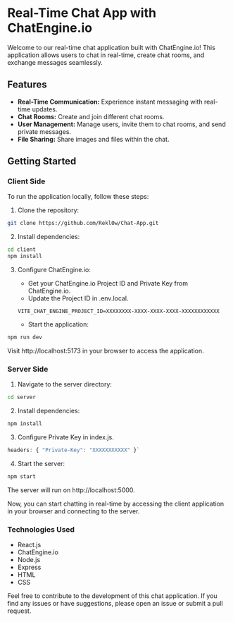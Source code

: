 # Real-Time Chat App with ChatEngine.io

Welcome to our real-time chat application built with ChatEngine.io! This application allows users to chat in real-time, create chat rooms, and exchange messages seamlessly.

## Features

- **Real-Time Communication:** Experience instant messaging with real-time updates.
- **Chat Rooms:** Create and join different chat rooms.
- **User Management:** Manage users, invite them to chat rooms, and send private messages.
- **File Sharing:** Share images and files within the chat.

## Getting Started

### Client Side
To run the application locally, follow these steps:

1. Clone the repository:

```bash
git clone https://github.com/Rekl0w/Chat-App.git
```
2. Install dependencies:

```bash
cd client
npm install
```
3. Configure ChatEngine.io:

    - Get your ChatEngine.io Project ID and Private Key from ChatEngine.io.
    - Update the Project ID in .env.local.
    ```.env
    VITE_CHAT_ENGINE_PROJECT_ID=XXXXXXXX-XXXX-XXXX-XXXX-XXXXXXXXXXXX
    ```
    - Start the application:
```bash
npm run dev
```

Visit http://localhost:5173 in your browser to access the application.

### Server Side
1. Navigate to the server directory:
```bash
cd server
```
2. Install dependencies:
```bash
npm install
```
3. Configure Private Key in index.js.

```javascript
headers: { "Private-Key": "XXXXXXXXXXX" }`
```

4. Start the server:

```bash
npm start
```
The server will run on http://localhost:5000.

Now, you can start chatting in real-time by accessing the client application in your browser and connecting to the server.

### Technologies Used
- React.js
- ChatEngine.io
- Node.js
- Express
- HTML
- CSS

Feel free to contribute to the development of this chat application. If you find any issues or have suggestions, please open an issue or submit a pull request.
